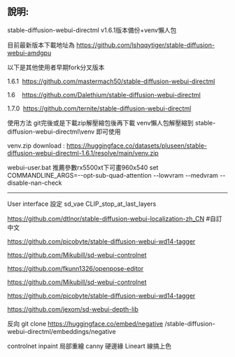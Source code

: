 ﻿## **說明:**
stable-diffusion-webui-directml v1.6.1版本備份+venv懶人包

目前最新版本下載地址為 https://github.com/lshqqytiger/stable-diffusion-webui-amdgpu

以下是其他使用者早期fork分叉版本

1\.6.1  https://github.com/mastermach50/stable-diffusion-webui-directml

1\.6    https://github.com/Dalethium/stable-diffusion-webui-directml

1\.7.0  https://github.com/ternite/stable-diffusion-webui-directml

使用方法 git完後或是下載zip解壓縮包後再下載 venv懶人包解壓縮到 stable-diffusion-webui-directml\venv 即可使用

venv.zip download : https://huggingface.co/datasets/pluseen/stable-diffusion-webui-directml-1.6.1/resolve/main/venv.zip

webui-user.bat  推薦參數rx5500xt下可畫960x540  set COMMANDLINE_ARGS=--opt-sub-quad-attention  --lowvram  --medvram  --disable-nan-check 

----------------------------------------
User interface 設定
sd_vae   CLIP_stop_at_last_layers

https://github.com/dtlnor/stable-diffusion-webui-localization-zh_CN #自訂中文

https://github.com/picobyte/stable-diffusion-webui-wd14-tagger

https://github.com/Mikubill/sd-webui-controlnet

https://github.com/fkunn1326/openpose-editor

https://github.com/Mikubill/sd-webui-controlnet

https://github.com/picobyte/stable-diffusion-webui-wd14-tagger

https://github.com/jexom/sd-webui-depth-lib

反向
git clone https://huggingface.co/embed/negative /stable-diffusion-webui-directml/embeddings/negative


controlnet
inpaint 局部重繪
canny 硬邊緣
Lineart 線搞上色
